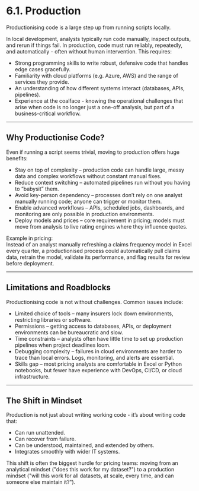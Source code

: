 # 6.1. Production

Productionising code is a large step up from running scripts locally.  

In local development, analysts typically run code manually, inspect outputs, and rerun if things fail. In production, code must run reliably, repeatedly, and automatically - often without human intervention. This requires:  

- Strong programming skills to write robust, defensive code that handles edge cases gracefully.  
- Familiarity with cloud platforms (e.g. Azure, AWS) and the range of services they provide.  
- An understanding of how different systems interact (databases, APIs, pipelines).  
- Experience at the coalface - knowing the operational challenges that arise when code is no longer just a one-off analysis, but part of a business-critical workflow.  

---

## Why Productionise Code?

Even if running a script seems trivial, moving to production offers huge benefits:  

- Stay on top of complexity – production code can handle large, messy data and complex workflows without constant manual fixes.  
- Reduce context switching – automated pipelines run without you having to “babysit” them.  
- Avoid key-person dependency – processes don’t rely on one analyst manually running code; anyone can trigger or monitor them.  
- Enable advanced workflows – APIs, scheduled jobs, dashboards, and monitoring are only possible in production environments.  
- Deploy models and prices – core requirement in pricing; models must move from analysis to live rating engines where they influence quotes.  

Example in pricing:  
Instead of an analyst manually refreshing a claims frequency model in Excel every quarter, a productionised process could automatically pull claims data, retrain the model, validate its performance, and flag results for review before deployment.  

---

## Limitations and Roadblocks

Productionising code is not without challenges. Common issues include:  

- Limited choice of tools – many insurers lock down environments, restricting libraries or software.  
- Permissions – getting access to databases, APIs, or deployment environments can be bureaucratic and slow.  
- Time constraints – analysts often have little time to set up production pipelines when project deadlines loom.  
- Debugging complexity – failures in cloud environments are harder to trace than local errors. Logs, monitoring, and alerts are essential.  
- Skills gap – most pricing analysts are comfortable in Excel or Python notebooks, but fewer have experience with DevOps, CI/CD, or cloud infrastructure.  

---

## The Shift in Mindset

Production is not just about writing working code - it’s about writing code that:  

- Can run unattended.  
- Can recover from failure.  
- Can be understood, maintained, and extended by others.  
- Integrates smoothly with wider IT systems.  

This shift is often the biggest hurdle for pricing teams: moving from an analytical mindset ("does this work for my dataset?") to a production mindset ("will this work for all datasets, at scale, every time, and can someone else maintain it?").  
